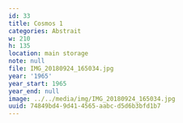 ```yaml
---
id: 33
title: Cosmos 1
categories: Abstrait
w: 210
h: 135
location: main storage
note: null
file: IMG_20180924_165034.jpg
year: '1965'
year_start: 1965
year_end: null
image: ../../media/img/IMG_20180924_165034.jpg
uuid: 74849bd4-9d41-4565-aabc-d5d6b3bfd1b7
---
```


